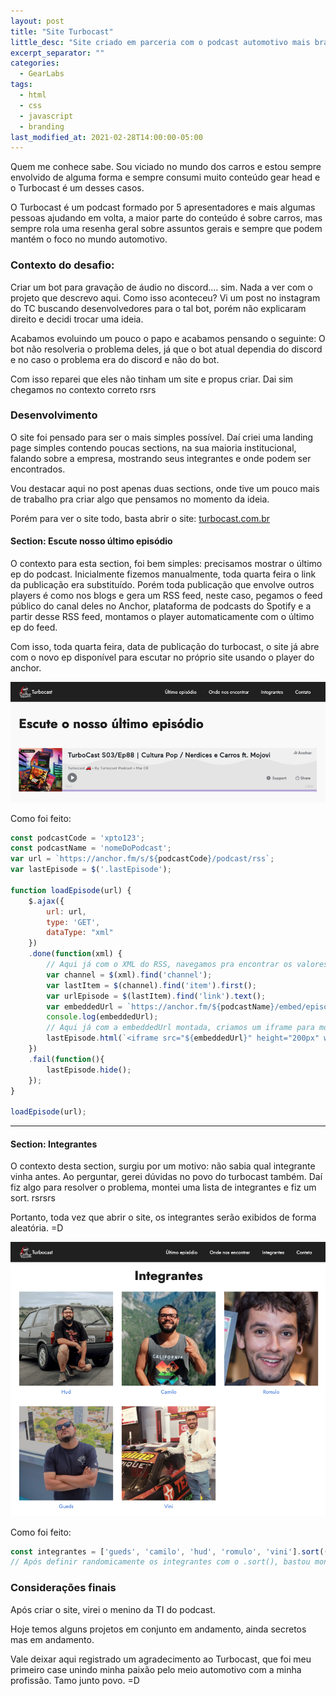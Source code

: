 ```yaml
---
layout: post
title: "Site Turbocast"
little_desc: "Site criado em parceria com o podcast automotivo mais brabo. =D"
excerpt_separator: ""
categories:
  - GearLabs
tags:
  - html
  - css
  - javascript
  - branding
last_modified_at: 2021-02-28T14:00:00-05:00
---
```


Quem me conhece sabe. Sou viciado no mundo dos carros e estou sempre envolvido de alguma forma e sempre consumi muito conteúdo gear head e o Turbocast é um desses casos. 

O Turbocast é um podcast formado por 5 apresentadores e mais algumas pessoas ajudando em volta, a maior parte do conteúdo é sobre carros, mas sempre rola uma resenha geral sobre assuntos gerais e sempre que podem mantém o foco no mundo automotivo.

### Contexto do desafio: 

Criar um bot para gravação de áudio no discord.... sim. Nada a ver com o projeto que descrevo aqui. 
Como isso aconteceu? Vi um post no instagram do TC buscando desenvolvedores para o tal bot, porém não explicaram direito e decidi trocar uma ideia.

Acabamos evoluindo um pouco o papo e acabamos pensando o seguinte: O bot não resolveria o problema deles, já que o bot atual dependia do discord e no caso o problema era do discord e não do bot. 

Com isso reparei que eles não tinham um site e propus criar. Dai sim chegamos no contexto correto rsrs


### Desenvolvimento

O site foi pensado para ser o mais simples possível. Daí criei uma landing page simples contendo poucas sections, na sua maioria institucional, falando sobre a empresa, mostrando seus integrantes e onde podem ser encontrados.

Vou destacar aqui no post apenas duas sections, onde tive um pouco mais de trabalho pra criar algo que pensamos no momento da ideia.

Porém para ver o site todo, basta abrir o site: <a href="https://turbocast.com.br" target="_blank">turbocast.com.br</a>

#### Section: Escute nosso último episódio

O contexto para esta section, foi bem simples: precisamos mostrar o último ep do podcast. Inicialmente fizemos manualmente, toda quarta feira o link da publicação era substituído. Porém toda publicação que envolve outros players é como nos blogs e gera um RSS feed, neste caso, pegamos o feed público do canal deles no Anchor, plataforma de podcasts do Spotify e a partir desse RSS feed, montamos o player automaticamente com o último ep do feed.

Com isso, toda quarta feira, data de publicação do turbocast, o site já abre com o novo ep disponível para escutar no próprio site usando o player do anchor.

![Imagem da section último episódio](./assets/img/site-turbocast/ultimo-ep.png)


Como foi feito: 

``` javascript
const podcastCode = 'xpto123';
const podcastName = 'nomeDoPodcast';
var url = `https://anchor.fm/s/${podcastCode}/podcast/rss`;
var lastEpisode = $('.lastEpisode');

function loadEpisode(url) {
    $.ajax({
        url: url,
        type: 'GET',
        dataType: "xml"
    })
    .done(function(xml) {
        // Aqui já com o XML do RSS, navegamos pra encontrar os valores que precisamos pra montar a URL do último EP.
        var channel = $(xml).find('channel');
        var lastItem = $(channel).find('item').first();
        var urlEpisode = $(lastItem).find('link').text();
        var embeddedUrl = `https://anchor.fm/${podcastName}/embed/episodes/${urlEpisode.split('/').pop()}`;
        console.log(embeddedUrl);
        // Aqui já com a embeddedUrl montada, criamos um iframe para montar o player direto no site. 
        lastEpisode.html(`<iframe src="${embeddedUrl}" height="200px" width="400px" frameborder="0" scrolling="no"></iframe>`);
    })
    .fail(function(){
        lastEpisode.hide();
    });
}

loadEpisode(url);
```

---

#### Section: Integrantes

O contexto desta section, surgiu por um motivo: não sabia qual integrante vinha antes. Ao perguntar, gerei dúvidas no povo do turbocast também. 
Daí fiz algo para resolver o problema, montei uma lista de integrantes e fiz um sort. rsrsrs

Portanto, toda vez que abrir o site, os integrantes serão exibidos de forma aleatória. =D

![Imagem da section integrantes](./assets/img/site-turbocast/integrantes.png)


Como foi feito: 

``` javascript
const integrantes = ['gueds', 'camilo', 'hud', 'romulo', 'vini'].sort(() => .5 - Math.random());
// Após definir randomicamente os integrantes com o .sort(), bastou montar as imagens na section
```



### Considerações finais

Após criar o site, virei o menino da TI do podcast.

Hoje temos alguns projetos em conjunto em andamento, ainda secretos mas em andamento. 

Vale deixar aqui registrado um agradecimento ao Turbocast, que foi meu primeiro case unindo minha paixão pelo meio automotivo com a minha profissão. Tamo junto povo. =D